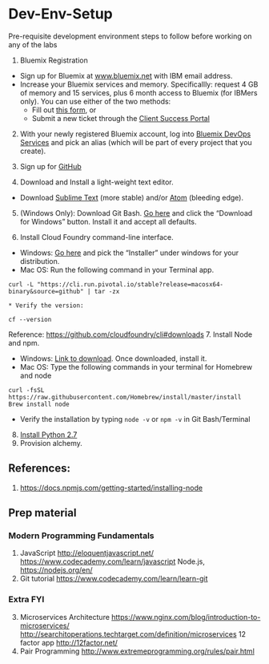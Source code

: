 # Dev-Env-Setup
Pre-requisite development environment steps to follow before working on any of the labs

1. Bluemix Registration
  * Sign up for Bluemix at www.bluemix.net with IBM email address.
  * Increase your Bluemix services and memory. Specificallly: request 4 GB of memory and 15 services, plus 6 month access to Bluemix (for IBMers only). You can use either of the two methods:
    * Fill out [this form](https://ibm.biz/bluemixsupport), or
    * Submit a new ticket through the [Client Success Portal](https://support.ibmcloud.com/ics/support/mylogin.asp?login=bluemix)

2.	With your newly registered Bluemix account, log into [Bluemix DevOps Services](https://hub.jazz.net) and pick an alias (which will be part of every project that you create).

3.	Sign up for [GitHub](https://github.com/)

4.	Download and Install a light-weight text editor.
  * Download [Sublime Text](https://www.sublimetext.com/) (more stable) and/or [Atom](https://atom.io/) (bleeding edge).

5. (Windows Only): Download Git Bash. [Go here](https://git-scm.com/downloads) and click the “Download for Windows” button. Install it and accept all defaults.

6.	Install Cloud Foundry command-line interface.
  * Windows: [Go here](https://github.com/cloudfoundry/cli#installers-and-compressed-binaries) and pick the “Installer” under windows for your distribution.
  * Mac OS: Run the following command in your Terminal app.
```
curl -L "https://cli.run.pivotal.io/stable?release=macosx64-binary&source=github" | tar -zx
```
    * Verify the version:
  ```
  cf --version
  ```
  Reference: https://github.com/cloudfoundry/cli#downloads
7.	Install Node and npm.
  * Windows: [Link to download](https://nodejs.org/en/). Once downloaded, install it.
  * Mac OS: Type the following commands in your terminal for Homebrew and node
```
curl -fsSL https://raw.githubusercontent.com/Homebrew/install/master/install
Brew install node
```
  * Verify the installation by typing `node -v` or `npm -v` in Git Bash/Terminal
8. [Install Python 2.7](https://www.python.org/downloads/)
9. Provision alchemy.

## References:
1. https://docs.npmjs.com/getting-started/installing-node

## Prep material
### Modern Programming Fundamentals
1.	JavaScript
http://eloquentjavascript.net/
https://www.codecademy.com/learn/javascript
Node.js, https://nodejs.org/en/
2.	Git tutorial
https://www.codecademy.com/learn/learn-git

### Extra FYI
3.	Microservices Architecture
https://www.nginx.com/blog/introduction-to-microservices/
http://searchitoperations.techtarget.com/definition/microservices
12 factor app
http://12factor.net/
4.	Pair Programming
http://www.extremeprogramming.org/rules/pair.html
